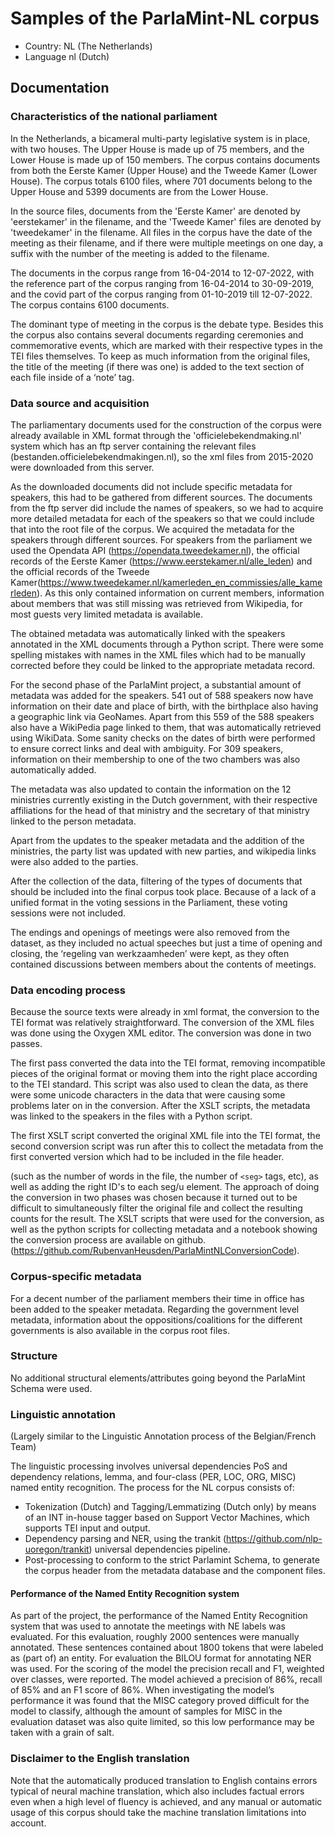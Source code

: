 # Samples of the ParlaMint-NL corpus

- Country: NL (The Netherlands)
- Language nl (Dutch)

## Documentation

### Characteristics of the national parliament

In the Netherlands, a bicameral multi-party legislative system is in place, with two houses. The Upper House is made up of 75 members, and the Lower House is made up of 150 members. The corpus contains documents from both the Eerste Kamer (Upper House) and the Tweede Kamer (Lower House). The corpus totals 6100 files, where 701 documents belong to the Upper House and 5399 documents are from the Lower House.

In the source files, documents from the 'Eerste Kamer' are denoted by 'eerstekamer' in the filename, and the 'Tweede Kamer' files are denoted by 'tweedekamer' in the filename. All files in the corpus have the date of the meeting as their filename, and if there were multiple meetings on one day, a suffix with the number of the meeting is added to the filename.

The documents in the corpus range from 16-04-2014 to 12-07-2022, with the reference part of the corpus ranging from 16-04-2014 to 30-09-2019, and the covid part of the corpus ranging from 01-10-2019 till 12-07-2022. The corpus contains 6100 documents.

The dominant type of meeting in the corpus is the debate type.  Besides this the corpus also contains several documents regarding ceremonies and commemorative events, which are marked with their respective types in the TEI files themselves. To keep as much information from the original files, the title of the meeting (if there was one) is added to the text section of each file inside of a ‘note’ tag.

### Data source and acquisition

The parliamentary documents used for the construction of the corpus were already available in XML format through the 'officielebekendmaking.nl' system which has an ftp server containing the relevant files (bestanden.officielebekendmakingen.nl), so the xml files from 2015-2020 were downloaded from this server.

As the downloaded documents did not include specific metadata for speakers, this had to be gathered from different sources. The documents from the ftp server did include the names of speakers, so we had to acquire more detailed metadata for each of the speakers so that we could include that into the root file of the corpus. We acquired the metadata for the speakers through different sources. For speakers from the parliament we used the Opendata API (https://opendata.tweedekamer.nl), the official records of the Eerste Kamer (https://www.eerstekamer.nl/alle_leden) and the official records of the Tweede Kamer(https://www.tweedekamer.nl/kamerleden_en_commissies/alle_kamerleden). As this only contained information on current members, information about members that was still missing was retrieved from Wikipedia, for most guests very limited metadata is available.

The obtained metadata was automatically linked with the speakers annotated in the XML documents through a Python script. There were some spelling mistakes with names in the XML files which had to be manually corrected before they could be linked to the appropriate metadata record.

For the second phase of the ParlaMint project, a substantial amount of metadata was added for the speakers. 541 out of 588 speakers now have information on their date and place of birth, with the birthplace also having a geographic link via GeoNames. Apart from this 559 of the 588 speakers also have a WikiPedia page linked to them, that was automatically retrieved using WikiData. Some sanity checks on the dates of birth were performed to ensure correct links and deal with ambiguity. For 309 speakers, information on their membership to one of the two chambers was also automatically added.

The metadata was also updated to contain the information on the 12 ministries currently existing in the Dutch government, with their respective affiliations for the head of that ministry and the secretary of that ministry linked to the person metadata.

Apart from the updates to the speaker metadata and the addition of the ministries, the party list was updated with new parties, and wikipedia links were also added to the parties.

After the collection of the data, filtering of the types of documents that should be included into the final corpus took place. Because of a lack of a unified format in the voting sessions in the Parliament, these voting sessions were not included.

The endings and openings of meetings were also removed from the dataset, as they included no actual speeches but just a time of opening  and closing, the ‘regeling van werkzaamheden’ were kept, as they often contained discussions between members about the contents of meetings.

### Data encoding process

Because the source texts were already in xml format, the conversion to the TEI format was relatively straightforward. The conversion of the XML files was done using the Oxygen XML editor. The conversion was done in two passes.

The first pass converted the data into the TEI format, removing incompatible pieces of the original format or moving them into the right place according to the TEI standard.  This script was also used to clean the data, as there were some unicode characters in the data that were causing some problems later on in the conversion. After the XSLT scripts, the metadata was linked to the speakers in the files with a Python script.

The first XSLT script converted the original XML file into the TEI format, the second conversion script was run after this to collect the metadata from the first converted version which had to be included in the file header.

(such as the number of words in the file, the number of `<seg>` tags, etc), as well as adding the right ID's to each seg/u element. The approach of doing the conversion in two phases was chosen because it turned out to be difficult to simultaneously filter the original file and collect the resulting counts for the result. The XSLT scripts that were used for the conversion, as well as the python scripts for collecting metadata and a notebook showing the conversion process are available on github.
(https://github.com/RubenvanHeusden/ParlaMintNLConversionCode).

### Corpus-specific metadata

For a decent number of the parliament members their time in office has been added to the speaker metadata. Regarding the government level metadata, information about the oppositions/coalitions for the different governments is also available in the corpus root files.

### Structure

No additional structural elements/attributes going beyond the ParlaMint Schema were used.

### Linguistic annotation

(Largely similar to the Linguistic Annotation process of the Belgian/French Team)

The linguistic processing involves universal dependencies PoS and dependency relations, lemma, and four-class (PER, LOC, ORG, MISC) named entity recognition. The process for the NL corpus consists of:

- Tokenization (Dutch) and Tagging/Lemmatizing (Dutch only) by means of an INT in-house tagger based on Support Vector Machines, which supports TEI input and output.
- Dependency parsing and NER, using the trankit (https://github.com/nlp-uoregon/trankit) universal dependencies pipeline.
- Post-processing to conform to the strict Parlamint Schema, to generate the corpus header from the metadata database and the component files.

#### Performance of the Named Entity Recognition system

As part of the project, the performance of the Named Entity Recognition system that was used to annotate the meetings with NE labels was evaluated. For this evaluation, roughly 2000 sentences were manually annotated. These sentences contained about 1800 tokens that were labeled as (part of) an entity. For evaluation the BILOU format for annotating NER was used. For the scoring of the model the precision recall and F1, weighted over classes, were reported. The model achieved a precision of 86%, recall of 85% and an F1 score of 86%. When investigating the model’s performance it was found that the MISC category proved difficult for the model to classify, although the amount of samples for MISC in the evaluation dataset was also quite limited, so this low performance may be taken with a grain of salt.


### Disclaimer to the English translation

Note that the automatically produced translation to English contains errors typical of neural machine translation, which also includes factual errors even when a high level of fluency is achieved, and any manual or automatic usage of this corpus should take the machine translation limitations into account.
